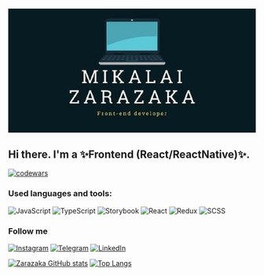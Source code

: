
[![Header](https://github.com/Djiypyk/djiypyk/blob/main/assets/logo1.jpg)](https://www.linkedin.com/in/nikolai-zarezako-99592121a/)
## Hi there. I'm a ✨Frontend (React/ReactNative)✨.
[![codewars](https://www.codewars.com/users/Djiypyk/badges/small)](https://www.codewars.com/users/Djiypyk)

### Used languages and tools:
![JavaScript](https://img.shields.io/badge/-JavaScript-lightgrey?style=for-the-badge&logo=javascript)
![TypeScript](https://img.shields.io/badge/-TypeScript-lightgrey?style=for-the-badge&logo=typescript)
![Storybook](https://img.shields.io/badge/-Storybook-lightgrey?style=for-the-badge&logo=storybook)
![React](https://img.shields.io/badge/-React-lightgrey?style=for-the-badge&logo=react)
![Redux](https://img.shields.io/badge/-Redux-lightgrey?style=for-the-badge&logo=redux)
![SCSS](https://img.shields.io/badge/-SASS-lightgrey?style=for-the-badge&logo=sass)

### Follow me

[![Instagram](https://img.shields.io/badge/-Instagram-lightgrey?style=for-the-badge&logo=instagram)](https://www.instagram.com/zarezako.nick/)
[![Telegram](https://img.shields.io/badge/-Telegram-lightgrey?style=for-the-badge&logo=Telegram)](https://t.me/Djiypyk)
[![LinkedIn](https://img.shields.io/badge/-LinkedIn-lightgrey?style=for-the-badge&logo=LinkedIn&logoColor=blue)](https://www.linkedin.com/in/nikolai-zarezako-99592121a/)

[![Zarazaka GitHub stats](https://github-readme-stats.vercel.app/api?username=djiypyk&show_icons=true&theme=react)](https://github.com/anuraghazra/github-readme-stats) [![Top Langs](https://github-readme-stats.vercel.app/api/top-langs/?username=djiypyk&theme=react)](https://github.com/anuraghazra/github-readme-stats)
